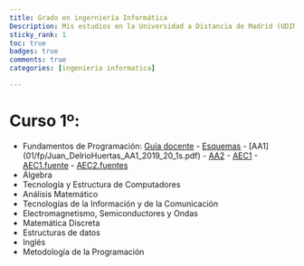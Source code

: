 ```yaml
---
title: Grado en ingerniería Informática
Description: Mis estudios en la Universidad a Distancia de Madrid (UDIMA) 
sticky_rank: 1
toc: true
badges: true
comments: true
categories: [ingenieria informatica]

---
```


# Curso 1º:
- Fundamentos de Programación: [Guía docente](https://www.udima.es/es/fundamentos-programacion-116.html) - [Esquemas](https://juandrh.github.io/blog/docs/01/fp/FP-01-10.pdf) - [AA1] (01/fp/Juan_DelrioHuertas_AA1_2019_20_1s.pdf) - [AA2](01/fp/Juan_DelrioHuertas_AA2_2019_20_1s.pdf) - [AEC1](01/fp/Juan_DelrioHuertas_AEC1_2019_20_1s.pdf) - [AEC1.fuente](01/fp/Juan_DelrioHuertas_AEC1_2019_20_1s.cpp) - [AEC2.fuentes](01/fp/AEC2)
- Álgebra
- Tecnología y Estructura de Computadores
- Análisis Matemático
- Tecnologías de la Información y de la Comunicación
- Electromagnetismo, Semiconductores y Ondas
- Matemática Discreta
- Estructuras de datos
- Inglés
- Metodología de la Programación



